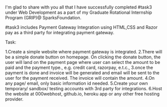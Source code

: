  I'm glad to share with you all that I have successfully completed #task3 under Web Development as a part of my Graduate Rotational Internship Program (GRIP)@ SparksFoundation.

#task3 includes Payment Gateway Integration using HTML,CSS and Razor pay as a third party for integrating payment gateway.

Task:

 1.Create a simple website where payment gateway is integrated.
 2.There will be a simple donate button on homepage.
 On clicking the donate button, the user will land on the payment page where user can select the amount to be paid and the payment type., e.g. credit card, razorpay, e.t.c.,
 3.once the payment is done and invoice will be generated and email will be sent to the user for the payment received. The invoice will contain the amount.
 4.On any page/ email, only basic information id needed.
 5.Create your own temporary/ sandbox/ testing accounts with 3rd party for integrations.
 6.Host the website at 000webhost, github.io, heroku app or any other free hosting provider.
